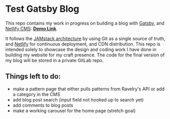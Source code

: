 # Test Gatsby Blog

This repo contains my work in progress on building a blog with [Gatsby](https://www.gatsbyjs.org/), and [Netlify CMS](https://www.netlifycms.org): **[Demo Link](https://gatsby-netlify-cms.netlify.com/)**.

It follows the [JAMstack architecture](https://jamstack.org) by using Git as a single source of truth, and [Netlify](https://www.netlify.com) for continuous deployment, and CDN distribution. This repo is intended solely to showcase the design and coding work I have done in building my website for my craft presence. The code for the final version of my blog will be stored in a private GitLab repo.

## Things left to do:
* make a pattern page that either pulls patterns from Ravelry's API or add a category in the CMS
* add blog post search (input field not hooked up to search yet)
* add comments to blog posts
* make a working carousel for the home page (stretch goal)